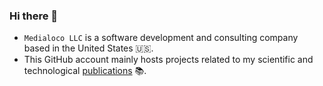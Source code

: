 ### Hi there 👋

- `Medialoco LLC` is a software development and consulting company based in the United States 🇺🇸. 
- This GitHub account mainly hosts projects related to my scientific and technological [publications](https://www.benoit-prieur.fr) 📚.



